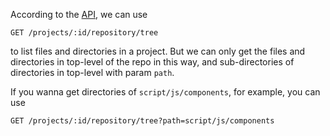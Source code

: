 According to the [API](http://doc.gitlab.com/ce/api/repositories.html), we can use

`GET /projects/:id/repository/tree`

to list files and directories in a project. But we can only get the files and directories in top-level of the repo in this way, and sub-directories of directories in top-level with param `path`.

If you wanna get directories of `script/js/components`, for example, you can use

`GET /projects/:id/repository/tree?path=script/js/components`